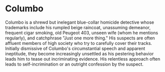 # Columbo #
Columbo is a shrewd but inelegant blue-collar homicide detective whose trademarks include his rumpled beige raincoat, unassuming demeanor, frequent cigar smoking, old Peugeot 403, unseen wife (whom he mentions regularly), and catchphrase "Just one more thing." His suspects are often affluent members of high society who try to carefully cover their tracks. Initially dismissive of Columbo's circumstantial speech and apparent ineptitude, they become increasingly unsettled as his pestering behavior leads him to tease out incriminating evidence. His relentless approach often leads to self-incrimination or an outright confession by the suspect.
